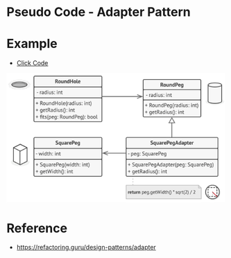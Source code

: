 # Pseudo Code - Adapter Pattern

# Example
- [Click Code](pseudocode.txt)

![alt text](example.png)

# Reference
- https://refactoring.guru/design-patterns/adapter

